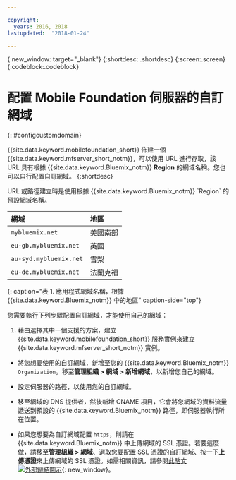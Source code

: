 ```yaml
---

copyright:
  years: 2016, 2018
lastupdated:  "2018-01-24"

---
```


{:new_window: target="_blank"}
{:shortdesc: .shortdesc}
{:screen:.screen}
{:codeblock:.codeblock}

# 配置 Mobile Foundation 伺服器的自訂網域
{: #configcustomdomain}

{{site.data.keyword.mobilefoundation_short}} 佈建一個 {{site.data.keyword.mfserver_short_notm}}，可以<!--on {{site.data.keyword.containerlong}} as a container group. The container group will be mapped to-->使用 URL 進行存取，該 URL 具有根據 {{site.data.keyword.Bluemix_notm}} **Region** 的網域名稱。您也可以自行配置自訂網域。
{:shortdesc}

<!--container group is created with a--> URL 或路徑建立時是使用根據 {{site.data.keyword.Bluemix_notm}} `Region` 的預設網域名稱。

  |網域|  地區|    
  |:----- | :----- |    
  |`mybluemix.net` | 美國南部|    
  |`eu-gb.mybluemix.net` | 英國|
  |`au-syd.mybluemix.net` | 雪梨|   
  |`eu-de.mybluemix.net` | 法蘭克福|   
  {: caption="表 1. 應用程式網域名稱，根據 {{site.data.keyword.Bluemix_notm}} 中的地區" caption-side="top"}

您需要執行下列步驟配置自訂網域，才能使用自己的網域：

1.	藉由選擇其中一個支援的方案，建立 {{site.data.keyword.mobilefoundation_short}} 服務實例來建立 {{site.data.keyword.mfserver_short_notm}} 實例。

+ 將您想要使用的自訂網域，新增至您的 {{site.data.keyword.Bluemix_notm}} `Organization`。移至**管理組織 > 網域 > 新增網域**，以新增您自己的網域。

+ 設定<!--container group-->伺服器的路徑，以使用您的自訂網域。

+ 移至網域的 DNS 提供者，然後新增 CNAME 項目，它會將您網域的資料流量遞送到預設的 {{site.data.keyword.Bluemix_notm}} 路徑，即<!--container group-->伺服器執行所在位置。

+ 如果您想要為自訂網域配置 `https`，則請在 {{site.data.keyword.Bluemix_notm}} 中上傳網域的 SSL 憑證。若要這麼做，請移至**管理組織 > 網域**、選取您要配置 SSL 憑證的自訂網域、按一下**上傳憑證**來上傳網域的 SSL 憑證。如需相關資訊，請參閱[此貼文 ![外部鏈結圖示](../../icons/launch-glyph.svg "外部鏈結圖示")](https://developer.ibm.com/bluemix/2014/09/28/ssl-certificates-bluemix-custom-domains/){: new_window}。
